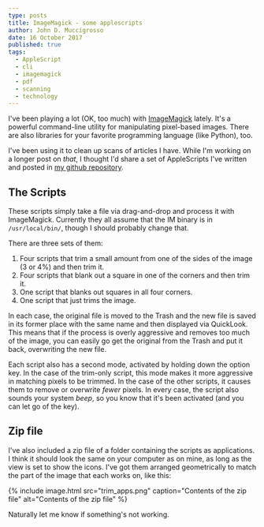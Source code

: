 ```yaml
---
type: posts 
title: ImageMagick - some applescripts
author: John D. Muccigrosso
date: 16 October 2017
published: true
tags:
  - AppleScript
  - cli
  - imagemagick
  - pdf
  - scanning
  - technology
---
```


I've been playing a lot (OK, too much) with [ImageMagick](https://imagemagick.org/) lately. It's a powerful command-line utility for manipulating pixel-based images. There are also libraries for your favorite programming language (like Python), too.

I've been using it to clean up scans of articles I have. While I'm working on a longer post on *that*, I thought I'd share a set of AppleScripts I've written and posted in [my github repository](https://github.com/Jmuccigr/AppleScripts/tree/master/ImageMagick).

## The Scripts

These scripts simply take a file via drag-and-drop and process it with ImageMagick. Currently they all assume that the IM binary is in `/usr/local/bin/`, though I should probably change that.

There are three sets of them:

1. Four scripts that trim a small amount from one of the sides of the image (3 or 4%) and then trim it.
1. Four scripts that blank out a square in one of the corners and then trim it.
1. One script that blanks out squares in all four corners.
1. One script that just trims the image.

In each case, the original file is moved to the Trash and the new file is saved in its former place with the same name and then displayed via QuickLook. This means that if the process is overly aggressive and removes too much of the image, you can easily go get the original from the Trash and put it back, overwriting the new file.

Each script also has a second mode, activated by holding down the option key. In the case of the trim-only script, this mode makes it more aggressive in matching pixels to be trimmed. In the case of the other scripts, it causes them to remove or overwrite *fewer* pixels. In every case, the script also sounds your system *beep*, so you know that it's been activated (and you can let go of the key).

## Zip file

I've also included a zip file of a folder containing the scripts as applications. I think it should look the same on your computer as on mine, as long as the view is set to show the icons. I've got them arranged geometrically to match the part of the image that each works on, like this:

{% include image.html 
    src="trim_apps.png"
    caption="Contents of the zip file"
    alt="Contents of the zip file" 
%}

Naturally let me know if something's not working.
